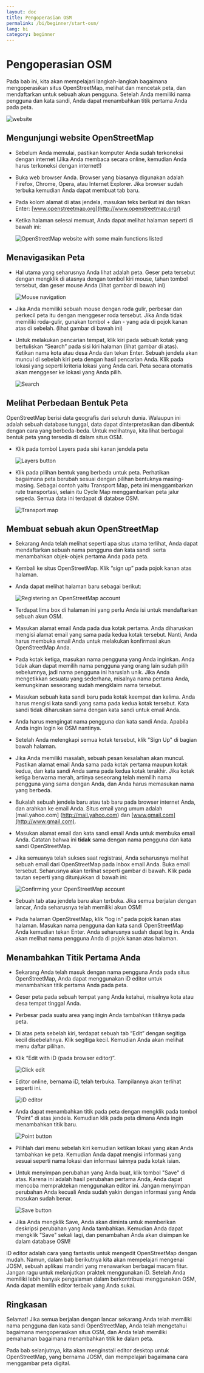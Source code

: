 ```yaml
---
layout: doc
title: Pengoperasian OSM
permalink: /bi/beginner/start-osm/
lang: bi
category: beginner
---
```


Pengoperasian OSM
=================

Pada bab ini, kita akan mempelajari langkah-langkah bagaimana
mengoperasikan situs OpenStreetMap, melihat dan mencetak peta,
dan mendaftarkan untuk sebuah akun pengguna. Setelah Anda memiliki
nama pengguna dan kata sandi, Anda dapat menambahkan titik pertama Anda pada peta.

![website][]

Mengunjungi website OpenStreetMap
---------------------------------
*   Sebelum Anda memulai, pastikan komputer Anda sudah terkoneksi dengan internet
	(Jika Anda membaca secara online, kemudian Anda harus terkoneksi dengan internet!) 
*   Buka web browser Anda.  Browser yang biasanya digunakan adalah Firefox, Chrome, Opera, atau Internet
    Explorer. Jika browser sudah terbuka kemudian Anda dapat membuat tab baru. 
*   Pada kolom alamat di atas jendela, masukan teks berikut ini dan tekan Enter:
    [www.openstreetmap.org](http://www.openstreetmap.org/)
*   Ketika halaman selesai memuat, Anda dapat melihat halaman seperti di bawah ini: 

    ![OpenStreetMap website with some main functions listed][]

Menavigasikan Peta
------------------
*	Hal utama yang seharusnya Anda lihat adalah peta. Geser peta tersebut dengan
	mengklik di atasnya dengan tombol kiri mouse, tahan tombol
	tersebut, dan geser mouse Anda (lihat gambar di bawah ini)

	![Mouse navigation][]
	
*	Jika Anda memiliki sebuah mouse dengan roda gulir, perbesar dan perkecil peta itu
	dengan menggeser roda tersebut. Jika Anda tidak memiliki roda-gulir, gunakan tombol + dan - 
	yang ada di pojok kanan atas di sebelah. (lihat gambar di bawah ini)
*	Untuk melakukan pencarian tempat, klik kiri pada sebuah kotak yang bertuliskan “Search” 
	pada sisi kiri halaman (lihat gambar di atas). Ketikan nama kota atau desa Anda dan tekan Enter.
	Sebuah jendela akan muncul di sebelah kiri peta dengan hasil pencarian Anda. Klik pada lokasi 
	yang seperti kriteria lokasi yang Anda cari. Peta secara otomatis akan menggeser ke lokasi yang Anda pilih. 
	
	![Search][]

Melihat Perbedaan Bentuk Peta
-----------------------------
OpenStreetMap berisi data geografis dari seluruh dunia. Walaupun ini adalah sebuah database tunggal, 
data dapat dinterpretasikan dan dibentuk dengan cara yang berbeda-beda. Untuk melihatnya, kita lihat
berbagai bentuk peta yang tersedia di dalam situs OSM.

*   Klik pada tombol Layers pada sisi kanan jendela peta

    ![Layers button][]

*   Klik pada pilihan bentuk yang berbeda untuk peta. Perhatikan bagaimana peta berubah sesuai dengan 
	pilihan bentuknya masing-masing. Sebagai contoh yaitu Transport Map, peta ini menggambarkan
	rute transportasi, selain itu Cycle Map menggambarkan peta jalur sepeda. Semua data ini terdapat di 
	databse OSM.

    ![Transport map][]
	
Membuat sebuah akun OpenStreetMap
---------------------------------
*	Sekarang Anda telah melihat seperti apa situs utama terlihat, Anda
	dapat mendaftarkan sebuah nama pengguna dan kata sandi  serta menambahkan
	objek-objek pertama Anda pada peta.
*	Kembali ke situs OpenStreetMap. Klik “sign up” pada pojok kanan atas
	halaman.
*	Anda dapat melihat halaman baru sebagai berikut:

	![Registering an OpenStreetMap account][]

*	Terdapat lima box di halaman ini yang perlu Anda isi untuk mendaftarkan
	sebuah akun OSM.
*	Masukan alamat email Anda pada dua kotak pertama. Anda diharuskan mengisi
	alamat email yang sama pada kedua kotak tersebut. Nanti, Anda harus
	membuka email Anda untuk melakukan konfirmasi akun OpenStreetMap Anda.
*	Pada kotak ketiga, masukan nama pengguna yang Anda inginkan. Anda tidak
	akan dapat memilih nama pengguna yang orang lain sudah pilih sebelumnya,
	jadi nama pengguna ini haruslah unik. Jika Anda mengetikkan sesuatu yang 
	sederhana, misalnya nama pertama Anda, kemungkinan seseorang sudah mengklaim
	nama tersebut.
*	Masukan sebuah kata sandi baru pada kotak keempat dan kelima. Anda
	harus mengisi kata sandi yang sama pada kedua kotak tersebut. Kata
	sandi tidak diharuskan sama dengan kata sandi untuk email Anda.
*	Anda harus mengingat nama pengguna dan kata sandi Anda. Apabila Anda ingin login
	ke OSM nantinya.
*	Setelah Anda melengkapi semua kotak tersebut, klik "Sign Up" di bagian bawah halaman.
*	Jika Anda memiliki masalah, sebuah pesan kesalahan akan muncul. Pastikan alamat
	email Anda sama pada kotak pertama maupun kotak kedua, dan kata sandi Anda sama pada
	kedua kotak terakhir. Jika kotak ketiga berwarna merah, artinya seseorang telah memilih 
	nama pengguna yang sama dengan Anda, dan Anda harus memasukan nama yang berbeda.
*	Bukalah sebuah jendela baru atau tab baru pada browser internet
	Anda, dan arahkan ke email Anda. Situs email yang umum adalah [mail.yahoo.com] (http://mail.yahoo.com)
	dan [www.gmail.com](http://www.gmail.com).
*	Masukan alamat email dan kata sandi email Anda untuk membuka email Anda.
	Catatan bahwa ini __tidak__ sama dengan nama pengguna dan kata sandi OpenStreetMap.
*	Jika semuanya telah sukses saat registrasi, Anda seharusnya melihat sebuah email 
	dari OpenStreetMap pada inbox email Anda. Buka email tersebut. Seharusnya akan terlihat
	seperti gambar di bawah. Klik pada tautan seperti yang ditunjukkan di bawah
	ini:

	![Confirming your OpenStreetMap account][]

*	Sebuah tab atau jendela baru akan terbuka. Jika semua berjalan
	dengan lancar, Anda seharusnya telah memiliki akun OSM!
*	Pada halaman OpenStreetMap, klik “log in” pada pojok kanan atas
	halaman. Masukan nama pengguna dan kata sandi OpenStreetMap Anda kemudian tekan
	Enter. Anda seharusnya sudah dapat log in. Anda akan melihat nama pengguna
	Anda di pojok kanan atas halaman.

Menambahkan Titik Pertama Anda
------------------------------
*	Sekarang Anda telah masuk dengan nama pengguna Anda pada situs
	OpenStreetMap, Anda dapat menggunakan iD editor untuk menambahkan
	titik pertama Anda pada peta.
*	Geser peta pada sebuah tempat yang Anda ketahui, misalnya kota atau desa
	tempat tinggal Anda.
*	Perbesar pada suatu area yang ingin Anda tambahkan titiknya pada peta.
*	Di atas peta sebelah kiri, terdapat sebuah tab “Edit” dengan segitiga kecil disebelahnya.
	Klik segitiga kecil. Kemudian Anda akan melihat menu daftar pilihan.
*	Klik “Edit with iD (pada browser editor)”.

	![Click edit][]

*	Editor online, bernama iD, telah terbuka. Tampilannya akan terlihat seperti ini. 
	
	![iD editor][]

*	Anda dapat menambahkan titik pada peta dengan mengklik pada tombol "Point"
	di atas jendela. Kemudian klik pada peta dimana Anda ingin menambahkan titik baru. 

	![Point button][]    

*	Pilihlah dari menu sebelah kiri kemudian ketikan lokasi yang akan Anda 
	tambahkan ke peta. Kemudian Anda dapat mengisi informasi yang sesuai 
	seperti nama lokasi dan informasi lainnya pada kotak isian. 
*	Untuk menyimpan perubahan yang Anda buat, klik tombol "Save" di atas. Karena ini adalah
	hasil perubahan pertama Anda, Anda dapat mencoba mempraktekan menggunakan editor ini. 
	Jangan menyimpan perubahan Anda kecuali Anda sudah yakin dengan informasi yang Anda masukan sudah benar.
	
	![Save button][] 

*	Jika Anda mengklik Save, Anda akan diminta untuk memberikan deskripsi perubahan yang Anda tambahkan. 
	Kemudian Anda dapat mengklik "Save" sekali lagi, dan penambahan Anda akan disimpan ke dalam database OSM!

<!-- tautan ke bab iD Editor ketika sudah siap -->

iD editor adalah cara yang fantastis untuk mengedit OpenStreetMap dengan mudah. Namun, 
dalam bab berikutnya kita akan mempelajari mengenai JOSM, sebuah aplikasi mandiri yang menawarkan berbagai
macam fitur. Jangan ragu untuk melanjutkan praktek menggunakan iD. Setelah Anda memiliki
lebih banyak pengalaman dalam berkontribusi menggunakan OSM, Anda dapat memilih editor terbaik yang Anda sukai.  

Ringkasan
---------

Selamat! Jika semua berjalan dengan lancar sekarang Anda telah memiliki
nama pengguna dan kata sandi OpenStreetMap, Anda telah mengetahui bagaimana
mengoperasikan situs OSM, dan Anda telah memiliki pemahaman bagaimana menambahkan titik ke dalam peta.

Pada bab selanjutnya, kita akan menginstall editor desktop untuk OpenStreetMap, yang bernama JOSM, dan mempelajari
bagaimana cara menggambar peta digital. 


[website]: /images/bi/beginner/02_start-osm/bi_beg_02_start-osm_image00_website.png
[OpenStreetMap website with some main functions listed]: /images/bi/beginner/02_start-osm/bi_beg_02_start-osm_image01_osm-website-main-functions.png
[Mouse navigation]: /images/bi/beginner/02_start-osm/bi_beg_02_start-osm_image02_mouse-navigation.png
[Search]: /images/bi/beginner/02_start-osm/bi_beg_02_start-osm_image03_search.png
[Layers button]: /images/bi/beginner/02_start-osm/bi_beg_02_start-osm_image04_layers.png
[Transport map]: /images/bi/beginner/02_start-osm/bi_beg_02_start-osm_image05_transport-map.png
[Registering an OpenStreetMap account]: /images/bi/beginner/02_start-osm/bi_beg_02_start-osm_image06_registering-account.png
[Confirming your OpenStreetMap account]: /images/bi/beginner/02_start-osm/bi_beg_02_start-osm_image07_confirming-account.png
[Click edit]: /images/bi/beginner/02_start-osm/bi_beg_02_start-osm_image08_click-edit.png
[iD editor]: /images/bi/beginner/02_start-osm/bi_beg_02_start-osm_image09_id-editor.png
[Point button]: /images/bi/beginner/02_start-osm/bi_beg_02_start-osm_image10_point-button.png
[Save button]: /images/bi/beginner/02_start-osm/bi_beg_02_start-osm_image11_save-button.png

[export tab]: /images/bi/beginner/02_start-osm/bi_beg_02_start-osm_image12_export-image.png
[edit with Potlatch]: /images/bi/beginner/02_start-osm/bi_beg_02_start-osm_image13_edit-with-potlatch.png
[Potlatch]: /images/bi/beginner/02_start-osm/bi_beg_02_start-osm_image14_potlatch.png
